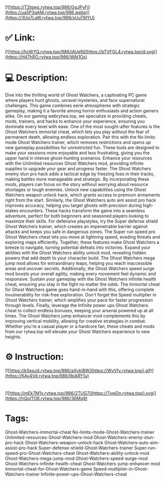 [![https://T2tqws.rytwa.top/986/GgJPyFj](https://ua5P3qAM.rytwa.top/986.webp)](https://3Uq7LaW.rytwa.top/986/xUuT6IYU)
# ✅ Link:
[![https://hcWYQ.rytwa.top/986/iAUeN](https://bTVFGL4.rytwa.top/d.svg)](https://H47hRO.rytwa.top/986/WAt1Os)
# 💻 Description:
Dive into the thrilling world of Ghost Watchers, a captivating PC game where players hunt ghosts, unravel mysteries, and face supernatural challenges. This game combines eerie atmospheres with strategic gameplay, making it a favorite among horror enthusiasts and action gamers alike. On our gaming webrytwa.top, we specialize in providing cheats, mods, trainers, and hacks to enhance your experience, ensuring you dominate every level with ease.
One of the most sought-after features is the Ghost Watchers immortal cheat, which lets you play without the fear of permanent death, allowing endless exploration. Pair this with the No limits mode Ghost Watchers trainer, which removes restrictions and opens up new gameplay possibilities for unrestricted fun. These tools are designed to make your sessions more enjoyable and less frustrating, giving you the upper hand in intense ghost-hunting scenarios.
Enhance your resources with the Unlimited resources Ghost Watchers mod, providing infinite supplies to upgrade your gear and progress faster. The Ghost Watchers enemy stun pro hack adds a tactical edge by freezing foes in their tracks, making battles more manageable and strategic. By incorporating these mods, players can focus on the story without worrying about resource shortages or tough enemies.
Unlock new capabilities using the Ghost Watchers weapon unlock hack, which grants access to premium armaments right from the start. Similarly, the Ghost Watchers auto aim assist pro hack improves accuracy, helping you target ghosts with precision during high-stakes encounters. These hacks transform the game into a seamless adventure, perfect for both beginners and seasoned players looking to maximize their skills.
For defensive playstyles, try the Super defense shield Ghost Watchers trainer, which creates an impenetrable barrier against attacks and keeps you safe in dangerous zones. The Super run speed pro Ghost Watchers cheat lets you move at lightning speed, evading threats and exploring maps efficiently. Together, these features make Ghost Watchers a breeze to navigate, turning potential defeats into victories.
Expand your abilities with the Ghost Watchers ability unlock mod, revealing hidden powers that add depth to your character build. The Ghost Watchers mega jump mod allows for extraordinary leaps, helping you reach inaccessible areas and uncover secrets. Additionally, the Ghost Watchers speed surge mod boosts your overall agility, making every movement feel dynamic and responsive.
Sustain your gameplay with the Ghost Watchers infinite health cheat, ensuring you stay in the fight no matter the odds. The Immortal cheat for Ghost Watchers game goes hand-in-hand with this, offering complete invulnerability for risk-free exploration. Don't forget the Speed multiplier in Ghost Watchers trainer, which amplifies your pace for faster progression through levels.
Finally, leverage the Infinite power ups Ghost Watchers cheat to collect endless bonuses, keeping your arsenal powered up at all times. The Ghost Watchers jump enhancer mod complements this by improving vertical mobility, allowing for creative strategies in combat. Whether you're a casual player or a hardcore fan, these cheats and mods from our rytwa.top will elevate your Ghost Watchers experience to new heights.

# ⚙️ Instruction:
[![https://kSeaJd.rytwa.top/986/aXvkI8W](https://WvVfy.rytwa.top/i.gif)](https://KAy4Vd.rytwa.top/986/9pARY1u)
#
[![https://mEk7M1v.rytwa.top/986/2TUG7](https://TvwDn.rytwa.top/l.svg)](https://hQoITO8.rytwa.top/986/36Mq9)
# Tags:
Ghost-Watchers-immortal-cheat No-limits-mode-Ghost-Watchers-trainer Unlimited-resources-Ghost-Watchers-mod Ghost-Watchers-enemy-stun-pro-hack Ghost-Watchers-weapon-unlock-hack Ghost-Watchers-auto-aim-assist-pro-hack Super-defense-shield-Ghost-Watchers-trainer Super-run-speed-pro-Ghost-Watchers-cheat Ghost-Watchers-ability-unlock-mod Ghost-Watchers-mega-jump-mod Ghost-Watchers-speed-surge-mod Ghost-Watchers-infinite-health-cheat Ghost-Watchers-jump-enhancer-mod Immortal-cheat-for-Ghost-Watchers-game Speed-multiplier-in-Ghost-Watchers-trainer Infinite-power-ups-Ghost-Watchers-cheat





